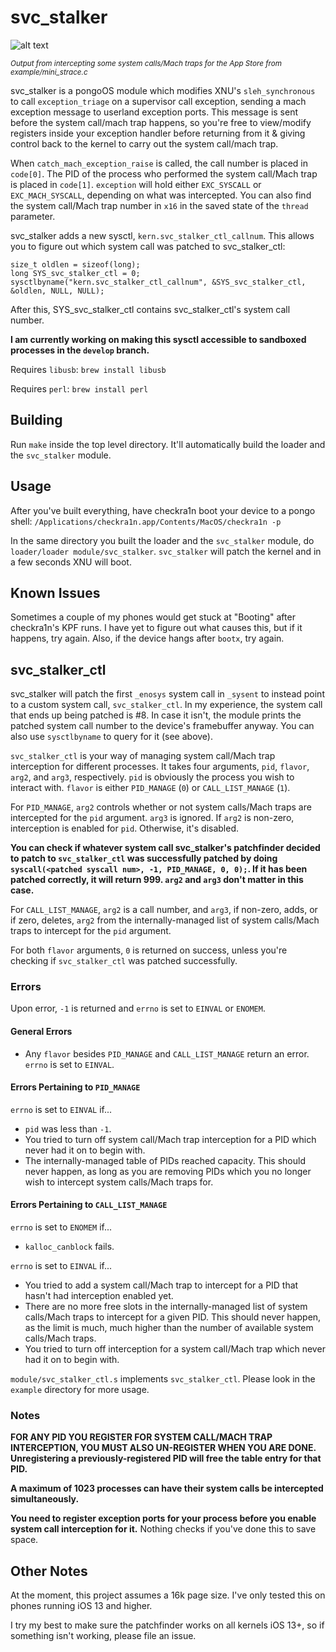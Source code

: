 # svc_stalker

![alt text](https://github.com/jsherman212/svc_stalker/blob/master/mini_strace.png)

<sup>*Output from intercepting some system calls/Mach traps for the App Store from
example/mini_strace.c*</sup>

svc_stalker is a pongoOS module which modifies XNU's `sleh_synchronous` to
call `exception_triage` on a supervisor call exception, sending a mach exception message to
userland exception ports. This message is sent before the system call/mach trap
happens, so you're free to view/modify registers inside your exception handler
before returning from it & giving control back to the kernel to carry out the
system call/mach trap.

When `catch_mach_exception_raise` is called, the call number is placed in
`code[0]`. The PID of the process who performed the system call/Mach trap is
placed in `code[1]`. `exception` will hold either `EXC_SYSCALL` or `EXC_MACH_SYSCALL`,
depending on what was intercepted. You can also find the system call/Mach trap
number in `x16` in the saved state of the `thread` parameter.

svc_stalker adds a new sysctl, `kern.svc_stalker_ctl_callnum`. This allows you
to figure out which system call was patched to svc_stalker_ctl:

```
size_t oldlen = sizeof(long);
long SYS_svc_stalker_ctl = 0;
sysctlbyname("kern.svc_stalker_ctl_callnum", &SYS_svc_stalker_ctl, &oldlen, NULL, NULL);
```

After this, SYS_svc_stalker_ctl contains svc_stalker_ctl's system call number.

**I am currently working on making this sysctl accessible to sandboxed processes
in the `develop` branch.**

Requires `libusb`: `brew install libusb`

Requires `perl`: `brew install perl`

## Building
Run `make` inside the top level directory. It'll automatically build the loader
and the `svc_stalker` module.

## Usage
After you've built everything, have checkra1n boot your device to a pongo
shell: `/Applications/checkra1n.app/Contents/MacOS/checkra1n -p`

In the same directory you built the loader and the `svc_stalker` module,
do `loader/loader module/svc_stalker`. `svc_stalker` will patch the kernel and
in a few seconds XNU will boot.

## Known Issues
Sometimes a couple of my phones would get stuck at "Booting" after checkra1n's KPF
runs. I have yet to figure out what causes this, but if it happens, try again.
Also, if the device hangs after `bootx`, try again.

## svc_stalker_ctl
svc_stalker will patch the first `_enosys` system call in `_sysent` 
to instead point to a custom system call, `svc_stalker_ctl`.
In my experience, the system call that ends up being patched is #8. In
case it isn't, the module prints the patched system call number to the
device's framebuffer anyway. You can also use `sysctlbyname` to query for it
(see above).

`svc_stalker_ctl` is your way of managing system call/Mach trap interception
for different processes. It takes four arguments, `pid`, `flavor`, `arg2`,
and `arg3`, respectively. `pid` is obviously the process you wish to interact
with. `flavor` is either `PID_MANAGE` (`0`) or `CALL_LIST_MANAGE` (`1`).

For `PID_MANAGE`, `arg2` controls whether or not system calls/Mach traps are intercepted
for the `pid` argument. `arg3` is ignored. If `arg2` is non-zero, interception is enabled for `pid`. Otherwise, it's disabled.

**You can check if whatever system call svc_stalker's patchfinder
decided to patch to `svc_stalker_ctl` was successfully patched by doing
`syscall(<patched syscall num>, -1, PID_MANAGE, 0, 0);`. 
If it has been patched correctly, it will return 999. `arg2` and `arg3` don't matter
in this case.**

For `CALL_LIST_MANAGE`, `arg2` is a call number, and `arg3`, if
non-zero, adds, or if zero, deletes, `arg2` from the internally-managed list of
system calls/Mach traps to intercept for the `pid` argument.

For both `flavor` arguments, `0` is returned on success, unless you're checking
if `svc_stalker_ctl` was patched successfully.

### Errors
Upon error, `-1` is returned and `errno` is set to `EINVAL` or `ENOMEM`.

#### General Errors
- Any `flavor` besides `PID_MANAGE` and `CALL_LIST_MANAGE` return an error. `errno` is
set to `EINVAL`.

#### Errors Pertaining to `PID_MANAGE`
`errno` is set to `EINVAL` if...
- `pid` was less than `-1`.
- You tried to turn off system call/Mach trap interception for a PID which
never had it on to begin with.
- The internally-managed table of PIDs reached capacity. This should never happen,
as long as you are removing PIDs which you no longer wish to intercept
system calls/Mach traps for.

#### Errors Pertaining to `CALL_LIST_MANAGE`
`errno` is set to `ENOMEM` if...
- `kalloc_canblock` fails.

`errno` is set to `EINVAL` if...
- You tried to add a system call/Mach trap to intercept for a PID that hasn't had
interception enabled yet.
- There are no more free slots in the internally-managed list of system
calls/Mach traps to intercept for a given PID. This should never happen, as the limit
is much, much higher than the number of available system calls/Mach traps.
- You tried to turn off interception for a system call/Mach trap which
never had it on to begin with.

`module/svc_stalker_ctl.s` implements `svc_stalker_ctl`. Please look in the
`example` directory for more usage.

### Notes

**FOR ANY PID YOU REGISTER FOR SYSTEM CALL/MACH TRAP INTERCEPTION, YOU MUST
ALSO UN-REGISTER WHEN YOU ARE DONE. Unregistering a previously-registered PID
will free the table entry for that PID.**

**A maximum of 1023 processes can have their system calls be intercepted
simultaneously.**

**You need to register exception ports for your process before you enable
system call interception for it.** Nothing checks if you've done this to
save space.

## Other Notes
At the moment, this project assumes a 16k page size. I've only tested this on
phones running iOS 13 and higher.

I try my best to make sure the patchfinder works on all kernels iOS 13+, so
if something isn't working, please file an issue.
